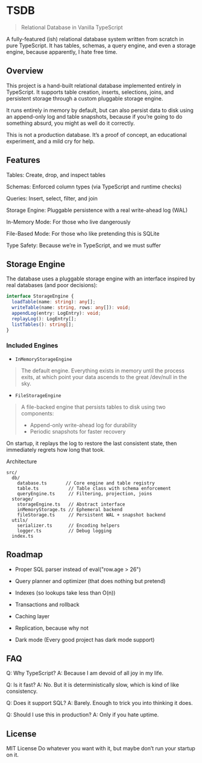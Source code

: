 # TSDB

> Relational Database in Vanilla TypeScript

A fully-featured (ish) relational database system written from scratch in pure TypeScript.
It has tables, schemas, a query engine, and even a storage engine, because apparently, I hate free time.

## Overview

This project is a hand-built relational database implemented entirely in TypeScript.
It supports table creation, inserts, selections, joins, and persistent storage through a custom pluggable storage engine.

It runs entirely in memory by default, but can also persist data to disk using an append-only log and table snapshots, because if you’re going to do something absurd, you might as well do it correctly.

This is not a production database. It’s a proof of concept, an educational experiment, and a mild cry for help.

## Features

Tables: Create, drop, and inspect tables

Schemas: Enforced column types (via TypeScript and runtime checks)

Queries: Insert, select, filter, and join

Storage Engine: Pluggable persistence with a real write-ahead log (WAL)

In-Memory Mode: For those who live dangerously

File-Based Mode: For those who like pretending this is SQLite

Type Safety: Because we’re in TypeScript, and we must suffer

## Storage Engine

The database uses a pluggable storage engine with an interface inspired by real databases (and poor decisions):

```ts
interface StorageEngine {
  loadTable(name: string): any[];
  writeTable(name: string, rows: any[]): void;
  appendLog(entry: LogEntry): void;
  replayLog(): LogEntry[];
  listTables(): string[];
}
```

### Included Engines
- `InMemoryStorageEngine`
> The default engine. Everything exists in memory until the process exits, at which point your data ascends to the great /dev/null in the sky.

- `FileStorageEngine`
> A file-backed engine that persists tables to disk using two components:
> - Append-only write-ahead log for durability
> - Periodic snapshots for faster recovery

On startup, it replays the log to restore the last consistent state, then immediately regrets how long that took.

Architecture
```
src/
  db/
    database.ts       // Core engine and table registry
    table.ts           // Table class with schema enforcement
    queryEngine.ts     // Filtering, projection, joins
  storage/
    storageEngine.ts   // Abstract interface
    inMemoryStorage.ts // Ephemeral backend
    fileStorage.ts     // Persistent WAL + snapshot backend
  utils/
    serializer.ts      // Encoding helpers
    logger.ts          // Debug logging
  index.ts
```

## Roadmap

- Proper SQL parser instead of eval("row.age > 26")

- Query planner and optimizer (that does nothing but pretend)

- Indexes (so lookups take less than O(n))

- Transactions and rollback

- Caching layer

- Replication, because why not

- Dark mode (Every good project has dark mode support)

## FAQ

Q: Why TypeScript?
A: Because I am devoid of all joy in my life.

Q: Is it fast?
A: No. But it is deterministically slow, which is kind of like consistency.

Q: Does it support SQL?
A: Barely. Enough to trick you into thinking it does.

Q: Should I use this in production?
A: Only if you hate uptime.

## License

MIT License
Do whatever you want with it, but maybe don’t run your startup on it.
